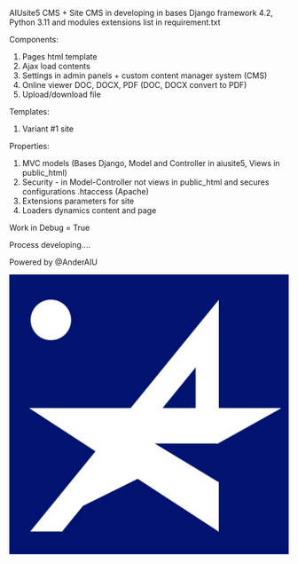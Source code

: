 AIUsite5 CMS + Site
CMS in developing in bases Django framework 4.2, Python 3.11 and modules extensions list in requirement.txt

Components:
1) Pages html template
2) Ajax load contents
3) Settings in admin panels + custom content manager system (CMS) 
4) Online viewer DOC, DOCX, PDF (DOC, DOCX convert to PDF)
5) Upload/download file

Templates:
1) Variant #1 site

Properties:
1) MVC models (Bases Django, Model and Controller in aiusite5, Views in public_html)
2) Security - in Model-Controller not views in public_html and secures configurations .htaccess (Apache)
3) Extensions parameters for site
4) Loaders dynamics content and page

Work in Debug = True

Process developing....

Powered by @AnderAIU

![alt text](./public_html/media/images/anderaiu.jpg)